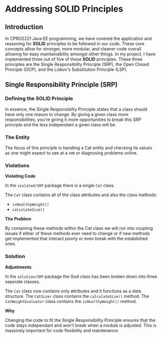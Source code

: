 # Addressing **SOLID** Principles

## Introduction

In CPRO2221 Java EE programming, we have covered the application and reasoning for **SOLID** principles to be followed in our code. 
These core concepts allow for stronger, more modular, and cleaner code overall allowing for easy maintainability amongst other things. 
In my project, I have implemented three out of five of these **SOLID** principles.
These three principles are the Single Responsibility Principle (SRP), the Open Closed Principle (OCP), and the Liskov's Substitution Principle (LSP).

## Single Responsibility Principle (SRP)

### Defining the SOLID Principle

In essence, the Single Responsibilty Principle states that a class should have only one reason to change.
By giving a given class more responsibilities, you're giving it more opportunities to break this SRP principle and the less independant a given class will be.

### The Entity

The focus of this principle is handling a Cat entity and checking its values as one might expect to see at a vet or diagnosing problems online.

### Violations

**Violating Code**

In the `violated/SRP` package there is a single `Cat` class.

The `Cat` class contains all of the class attributes and also the class methods:
  - `isHealthyWeight()`
  - `calculateSize()`

**The Problem**

By containing these methods within the Cat class we will run into coupling issues if either of these methods ever need to change or if new 
methods get implemented that interact poorly or even break with the established ones.

### Solution

**Adjustments**

In the `solution/SRP` package the God class has been broken down into three seperate classes.

The `Cat` class now contains only attributes and it functions as a data structure.
The `CatSizer` class contains the `calculateSize()` method.
The `CatWeightEvaluator` class contains the `isHealthyWeight()` method.

**Why**

Changing the code to fit the Single Responsibility Principle ensures that the code stays independant and won't break when a module is adjusted.
This is massively important for code flexibility and maintenance.


